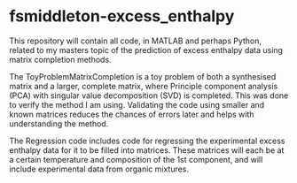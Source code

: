 # fsmiddleton-excess_enthalpy

This repository will contain all code, in MATLAB and perhaps Python, related to my masters topic of the prediction of excess enthalpy data using matrix completion methods.

The ToyProblemMatrixCompletion is a toy problem of both a synthesised matrix and a larger, complete matrix, where Principle component analysis (PCA) with singular value decomposition (SVD) is completed. This was done to verify the method I am using. Validating the code using smaller and known matrices reduces the chances of errors later and helps with understanding the method.

The Regression code includes code for regressing the experimental excess enthalpy data for it to be filled into matrices. These matrices will each be at a certain temperature and composition of the 1st component, and will include experimental data from organic mixtures.
